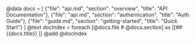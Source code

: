 @data docs = [
  {"file": "api.md", "section": "overview", "title": "API Documentation"},
  {"file": "api.md", "section": "authentication", "title": "Auth Guide"},
  {"file": "guide.md", "section": "getting-started", "title": "Quick Start"}
]
@text docIndex = foreach [@docs.file # @docs.section] as [[## {{docs.title}}
]]
@add @docIndex